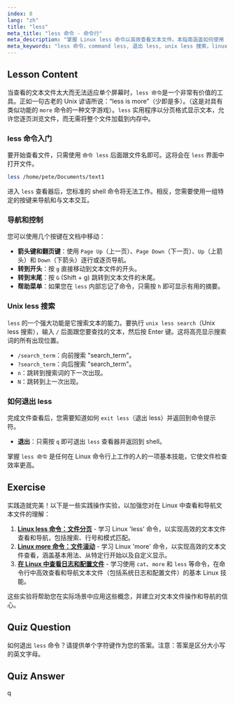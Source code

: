 ```yaml
---
index: 8
lang: "zh"
title: "less"
meta_title: "less 命令 - 命令行"
meta_description: "掌握 Linux less 命令以高效查看文本文件。本指南涵盖如何使用 less 命令、导航、执行 unix less 搜索以及如何退出 less。"
meta_keywords: "less 命令，command less, 退出 less, unix less 搜索，linux less, 查看文本文件，文件导航，linux 命令行"
---
```


## Lesson Content

当查看的文本文件太大而无法适应单个屏幕时，`less 命令`是一个非常有价值的工具。正如一句古老的 Unix 谚语所说：“less is more”（少即是多）。（这是对具有类似功能的 `more` 命令的一种文字游戏）。`less` 实用程序以分页格式显示文本，允许您逐页浏览文件，而无需将整个文件加载到内存中。

### less 命令入门

要开始查看文件，只需使用 `命令 less` 后面跟文件名即可。这将会在 `less` 界面中打开文件。

```bash
less /home/pete/Documents/text1
```

进入 `less` 查看器后，您标准的 shell 命令将无法工作。相反，您需要使用一组特定的按键来导航和与文本交互。

### 导航和控制

您可以使用几个按键在文档中移动：

- **箭头键和翻页键**：使用 `Page Up`（上一页）、`Page Down`（下一页）、`Up`（上箭头）和 `Down`（下箭头）逐行或逐页导航。
- **转到开头**：按 `g` 直接移动到文本文件的开头。
- **转到末尾**：按 `G` (Shift + g) 跳转到文本文件的末尾。
- **帮助菜单**：如果您在 `less` 内部忘记了命令，只需按 `h` 即可显示有用的摘要。

### Unix less 搜索

`less` 的一个强大功能是它搜索文本的能力。要执行 `unix less search`（Unix less 搜索），输入 `/` 后面跟您要查找的文本，然后按 Enter 键。这将高亮显示搜索词的所有出现位置。

- `/search_term`：向前搜索 "search_term"。
- `?search_term`：向后搜索 "search_term"。
- `n`：跳转到搜索词的下一次出现。
- `N`：跳转到上一次出现。

### 如何退出 less

完成文件查看后，您需要知道如何 `exit less`（退出 less）并返回到命令提示符。

- **退出**：只需按 `q` 即可退出 `less` 查看器并返回到 shell。

掌握 `less 命令` 是任何在 Linux 命令行上工作的人的一项基本技能，它使文件检查效率更高。

## Exercise

实践造就完美！以下是一些实践操作实验，以加强您对在 Linux 中查看和导航文本文件的理解：

1. **[Linux less 命令：文件分页](https://labex.io/zh/labs/linux-linux-less-command-file-paging-214301)** - 学习 Linux 'less' 命令，以实现高效的文本文件查看和导航，包括搜索、行号和模式匹配。
2. **[Linux more 命令：文件滚动](https://labex.io/zh/labs/linux-linux-more-command-file-scrolling-214299)** - 学习 Linux 'more' 命令，以实现高效的文本文件查看，涵盖基本用法、从特定行开始以及自定义显示。
3. **[在 Linux 中查看日志和配置文件](https://labex.io/zh/labs/linux-viewing-log-and-configuration-files-in-linux-387914)** - 学习使用 `cat`、`more` 和 `less` 等命令，在命令行中高效查看和导航文本文件（包括系统日志和配置文件）的基本 Linux 技能。

这些实验将帮助您在实际场景中应用这些概念，并建立对文本文件操作和导航的信心。

## Quiz Question

如何退出 `less` 命令？请提供单个字符键作为您的答案。注意：答案是区分大小写的英文字母。

## Quiz Answer

q
